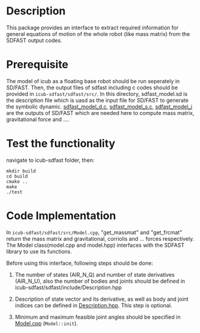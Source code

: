 # Description 

This package provides an interface to extract required information for general equations of motion of the whole robot (like mass matrix) from the SDFAST output codes.

# Prerequisite
The model of icub as a floating base robot should be run seperately in SD/FAST. Then, the output files of sdfast including c codes should be provided in `icub-sdfast/sdfast/src/`. In this directory, sdfast_model.sd is the description file which is uasd as the input file for SD/FAST to generate the symbolic dynamic. [sdfast_model_d.c](https://github.com/epfl-lasa/icub-sdfast/blob/master/sdfast/src/sdfast_model.sd), [sdfast_model_s.c](https://github.com/epfl-lasa/icub-sdfast/blob/master/sdfast/src/sdfast_model_s.c), [sdfast_model_i](https://github.com/epfl-lasa/icub-sdfast/blob/master/sdfast/src/sdfast_model_i) are the outputs of SD/FAST which are needed here to compute mass matrix, gravitational force and ....

# Test the functionality
navigate to icub-sdfast folder, then:

	mkdir build
	cd build
	cmake ..
	make 
	./test

# Code Implementation
In `icub-sdfast/sdfast/src/Model.cpp`, "get_massmat" and "get_frcmat" return the mass matrix and gravitational, corriolis and ... forces respectively.
The Model class(model.cpp and model.hpp) interfaces with the SDFAST library to use its functions.

Before using this interface, following steps should be done:

1. The number of states (AIR_N_Q) and number of state derivatives (AIR_N_U), also the number of bodies and joints should be defined in icub-sdfast/sdfast/include/Description.hpp

2.  Description of state vector and its derivative, as well as body and joint indices can be defined in [Description.hpp](https://github.com/epfl-lasa/icub-sdfast/blob/master/sdfast/include/Description.hpp). This step is optional.

3.  Minimum and maximum feasible joint angles should be specified in [Model.cpp](https://github.com/epfl-lasa/icub-sdfast/blob/master/codes/src/Model.cpp) (`Model::init`).







